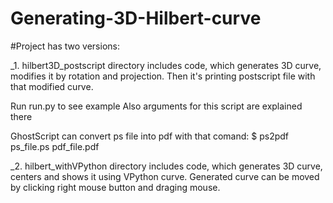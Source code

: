 # Generating-3D-Hilbert-curve

#Project has two versions:

_1. hilbert3D_postscript directory includes code, which generates 3D curve, modifies it by rotation and projection. Then it's printing postscript file with that modified curve.

Run run.py to see example 
Also arguments for this script are explained there

GhostScript can convert ps file into pdf with that comand:
	$ ps2pdf ps_file.ps pdf_file.pdf


_2. hilbert_withVPython directory includes code, which generates 3D curve, centers and shows it using VPython curve. Generated curve can be moved by clicking right mouse button and draging mouse.

